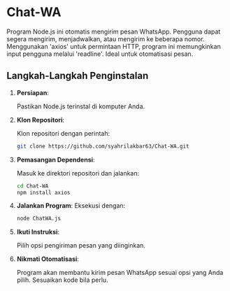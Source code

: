 # Chat-WA
Program Node.js ini otomatis mengirim pesan WhatsApp. Pengguna dapat segera mengirim, menjadwalkan, atau mengirim ke beberapa nomor. Menggunakan 'axios' untuk permintaan HTTP, program ini memungkinkan input pengguna melalui 'readline'. Ideal untuk otomatisasi pesan.

## Langkah-Langkah Penginstalan

1. **Persiapan**:

   Pastikan Node.js terinstal di komputer Anda.

2. **Klon Repositori**:

   Klon repositori dengan perintah:
   ```bash
   git clone https://github.com/syahrilakbar63/Chat-WA.git
   ```

3. **Pemasangan Dependensi**:

   Masuk ke direktori repositori dan jalankan:
   ```bash
   cd Chat-WA
   npm install axios
   ```

4. **Jalankan Program**: Eksekusi dengan:
   ```bash
   node ChatWA.js
   ```

5. **Ikuti Instruksi**:

   Pilih opsi pengiriman pesan yang diinginkan.

6. **Nikmati Otomatisasi**:

   Program akan membantu kirim pesan WhatsApp sesuai opsi yang Anda pilih. Sesuaikan kode bila perlu.
